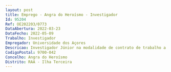 ```yaml
--- 
layout: post
title: Emprego - Angra do Heroísmo - Investigador
Id: 95204
Ref: OE202203/0773
DataAbertura: 2022-03-23
DataFecho: 2022-05-09
Trabalho: Investigador
Empregador: Universidade dos Açores
Descricao: Investigador Júnior na modalidade de contrato de trabalho a termo resolutivo certo, para a área científica de Biotecnologia
CodigoPostal: 9700-042
Concelho: Angra do Heroísmo
Distrito: RAA - Ilha Terceira
--- 
```

